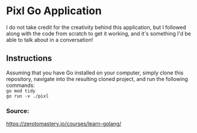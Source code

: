 # Pixl Go Application
I do not take credit for the creativity behind this application, but I followed along with the code from scratch to get it working, and it's something I'd be able to talk about in a conversation!

## Instructions
Assuming that you have Go installed on your computer, simply clone this repository, navigate into the resulting cloned project, and run the following commands:<br>
```go mod tidy```<br>
```go run -v ./pixl```

### Source:
https://zerotomastery.io/courses/learn-golang/
